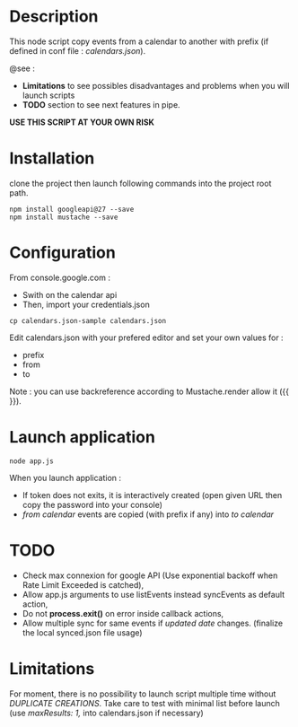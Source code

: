 Description
====

This node script copy events from a calendar to another with prefix (if defined in conf file : *calendars.json*).

@see :
* **Limitations** to see possibles disadvantages and problems when you will launch scripts
* **TODO** section to see next features in pipe.

**USE THIS SCRIPT AT YOUR OWN RISK**

Installation
====

clone the project then launch following commands into the project root path.

```
npm install googleapi@27 --save
npm install mustache --save
```

Configuration
====

From console.google.com :

* Swith on the calendar api
* Then, import your credentials.json

```
cp calendars.json-sample calendars.json
```

Edit calendars.json with your prefered editor and set your own values for :

* prefix
* from
* to

Note : you can use backreference according to Mustache.render allow it ({{ }}).

Launch application
====

```
node app.js
```

When you launch application :

* If token does not exits, it is interactively created (open given URL then copy the password into your console)
* *from calendar* events are copied (with prefix if any) into *to calendar*

TODO
====

* Check max connexion for google API (Use exponential backoff when Rate Limit Exceeded is catched),
* Allow app.js arguments to use listEvents instead syncEvents as default action,
* Do not __process.exit()__ on error inside callback actions,
* Allow multiple sync for same events if *updated date* changes. (finalize the local synced.json file usage)

Limitations
====

For moment, there is no possibility to launch script multiple time without *DUPLICATE CREATIONS*.
Take care to test with minimal list before launch (use *maxResults: 1,* into calendars.json if necessary)
